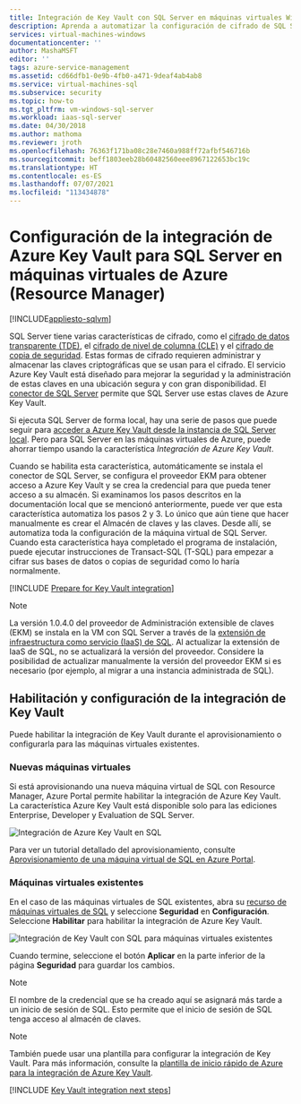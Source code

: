 ```yaml
---
title: Integración de Key Vault con SQL Server en máquinas virtuales Windows en Azure (Resource manager) | Microsoft Docs
description: Aprenda a automatizar la configuración de cifrado de SQL Server para su uso con Azure Key Vault. En este tema se explica cómo usar la integración de Azure Key Vault con máquinas virtuales de SQL creadas con Resource Manager.
services: virtual-machines-windows
documentationcenter: ''
author: MashaMSFT
editor: ''
tags: azure-service-management
ms.assetid: cd66dfb1-0e9b-4fb0-a471-9deaf4ab4ab8
ms.service: virtual-machines-sql
ms.subservice: security
ms.topic: how-to
ms.tgt_pltfrm: vm-windows-sql-server
ms.workload: iaas-sql-server
ms.date: 04/30/2018
ms.author: mathoma
ms.reviewer: jroth
ms.openlocfilehash: 76363f171ba08c28e7460a988ff72afbf546716b
ms.sourcegitcommit: beff1803eeb28b60482560eee8967122653bc19c
ms.translationtype: HT
ms.contentlocale: es-ES
ms.lasthandoff: 07/07/2021
ms.locfileid: "113434878"
---
```

# <a name="configure-azure-key-vault-integration-for-sql-server-on-azure-vms-resource-manager"></a>Configuración de la integración de Azure Key Vault para SQL Server en máquinas virtuales de Azure (Resource Manager)
[!INCLUDE[appliesto-sqlvm](../../includes/appliesto-sqlvm.md)]

SQL Server tiene varias características de cifrado, como el [cifrado de datos transparente (TDE)](/sql/relational-databases/security/encryption/transparent-data-encryption), el [cifrado de nivel de columna (CLE)](/sql/t-sql/functions/cryptographic-functions-transact-sql) y el [cifrado de copia de seguridad](/sql/relational-databases/backup-restore/backup-encryption). Estas formas de cifrado requieren administrar y almacenar las claves criptográficas que se usan para el cifrado. El servicio Azure Key Vault está diseñado para mejorar la seguridad y la administración de estas claves en una ubicación segura y con gran disponibilidad. El [conector de SQL Server](https://www.microsoft.com/download/details.aspx?id=45344) permite que SQL Server use estas claves de Azure Key Vault.

Si ejecuta SQL Server de forma local, hay una serie de pasos que puede seguir para [acceder a Azure Key Vault desde la instancia de SQL Server local](/sql/relational-databases/security/encryption/extensible-key-management-using-azure-key-vault-sql-server). Pero para SQL Server en las máquinas virtuales de Azure, puede ahorrar tiempo usando la característica *Integración de Azure Key Vault*.

Cuando se habilita esta característica, automáticamente se instala el conector de SQL Server, se configura el proveedor EKM para obtener acceso a Azure Key Vault y se crea la credencial para que pueda tener acceso a su almacén. Si examinamos los pasos descritos en la documentación local que se mencionó anteriormente, puede ver que esta característica automatiza los pasos 2 y 3. Lo único que aún tiene que hacer manualmente es crear el Almacén de claves y las claves. Desde allí, se automatiza toda la configuración de la máquina virtual de SQL Server. Cuando esta característica haya completado el programa de instalación, puede ejecutar instrucciones de Transact-SQL (T-SQL) para empezar a cifrar sus bases de datos o copias de seguridad como lo haría normalmente.

[!INCLUDE [Prepare for Key Vault integration](../../../../includes/virtual-machines-sql-server-akv-prepare.md)]

  >[!NOTE]
  > La versión 1.0.4.0 del proveedor de Administración extensible de claves (EKM) se instala en la VM con SQL Server a través de la [extensión de infraestructura como servicio (IaaS) de SQL](./sql-server-iaas-agent-extension-automate-management.md). Al actualizar la extensión de IaaS de SQL, no se actualizará la versión del proveedor. Considere la posibilidad de actualizar manualmente la versión del proveedor EKM si es necesario (por ejemplo, al migrar a una instancia administrada de SQL).


## <a name="enabling-and-configuring-key-vault-integration"></a>Habilitación y configuración de la integración de Key Vault
Puede habilitar la integración de Key Vault durante el aprovisionamiento o configurarla para las máquinas virtuales existentes.

### <a name="new-vms"></a>Nuevas máquinas virtuales
Si está aprovisionando una nueva máquina virtual de SQL con Resource Manager, Azure Portal permite habilitar la integración de Azure Key Vault. La característica Azure Key Vault está disponible solo para las ediciones Enterprise, Developer y Evaluation de SQL Server.

![Integración de Azure Key Vault en SQL](./media/azure-key-vault-integration-configure/azure-sql-arm-akv.png)

Para ver un tutorial detallado del aprovisionamiento, consulte [Aprovisionamiento de una máquina virtual de SQL en Azure Portal](create-sql-vm-portal.md).

### <a name="existing-vms"></a>Máquinas virtuales existentes

En el caso de las máquinas virtuales de SQL existentes, abra su [recurso de máquinas virtuales de SQL](manage-sql-vm-portal.md#access-the-resource) y seleccione **Seguridad** en **Configuración**. Seleccione **Habilitar** para habilitar la integración de Azure Key Vault. 

![Integración de Key Vault con SQL para máquinas virtuales existentes](./media/azure-key-vault-integration-configure/azure-sql-rm-akv-existing-vms.png)

Cuando termine, seleccione el botón **Aplicar** en la parte inferior de la página **Seguridad** para guardar los cambios.

> [!NOTE]
> El nombre de la credencial que se ha creado aquí se asignará más tarde a un inicio de sesión de SQL. Esto permite que el inicio de sesión de SQL tenga acceso al almacén de claves. 


> [!NOTE]
> También puede usar una plantilla para configurar la integración de Key Vault. Para más información, consulte la [plantilla de inicio rápido de Azure para la integración de Azure Key Vault](https://github.com/Azure/azure-quickstart-templates/tree/master/quickstarts/microsoft.compute/vm-sql-existing-keyvault-update).


[!INCLUDE [Key Vault integration next steps](../../../../includes/virtual-machines-sql-server-akv-next-steps.md)]